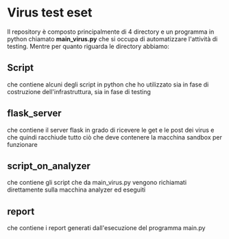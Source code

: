 # Virus test eset
Il repository è composto principalmente di 4 directory e un programma in python chiamato **main_virus.py** che si occupa di automatizzare l'attività di testing.
Mentre per quanto riguarda le directory abbiamo:
## Script
che contiene alcuni degli script in python che ho utilizzato sia in fase di costruzione dell'infrastruttura, sia in fase di testing
## flask_server
che contiene il server flask in grado di ricevere le get e le post dei virus e che quindi racchiude tutto ciò che deve contenere la macchina sandbox per funzionare
## script_on_analyzer
che contiene gli script che da main_virus.py vengono richiamati direttamente sulla macchina analyzer ed eseguiti
## report
che contiene i report generati dall'esecuzione del programma main.py
